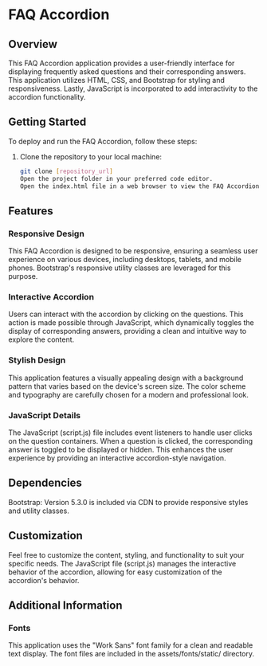 # FAQ Accordion

## Overview

This FAQ Accordion application provides a user-friendly interface for displaying frequently asked questions and their corresponding answers. This application utilizes HTML, CSS, and Bootstrap for styling and responsiveness. Lastly, JavaScript is incorporated to add interactivity to the accordion functionality.

## Getting Started

To deploy and run the FAQ Accordion, follow these steps:

1. Clone the repository to your local machine:

    ```bash
    git clone [repository_url]
    Open the project folder in your preferred code editor.
    Open the index.html file in a web browser to view the FAQ Accordion.

## Features
### Responsive Design
This FAQ Accordion is designed to be responsive, ensuring a seamless user experience on various devices, including desktops, tablets, and mobile phones. Bootstrap's responsive utility classes are leveraged for this purpose.

### Interactive Accordion
Users can interact with the accordion by clicking on the questions. This action is made possible through JavaScript, which dynamically toggles the display of corresponding answers, providing a clean and intuitive way to explore the content.

### Stylish Design
This application features a visually appealing design with a background pattern that varies based on the device's screen size. The color scheme and typography are carefully chosen for a modern and professional look.

### JavaScript Details
The JavaScript (script.js) file includes event listeners to handle user clicks on the question containers. When a question is clicked, the corresponding answer is toggled to be displayed or hidden. This enhances the user experience by providing an interactive accordion-style navigation.

## Dependencies
Bootstrap: Version 5.3.0 is included via CDN to provide responsive styles and utility classes.

## Customization
Feel free to customize the content, styling, and functionality to suit your specific needs. The JavaScript file (script.js) manages the interactive behavior of the accordion, allowing for easy customization of the accordion's behavior.

## Additional Information

### Fonts
This application uses the "Work Sans" font family for a clean and readable text display. The font files are included in the assets/fonts/static/ directory.

